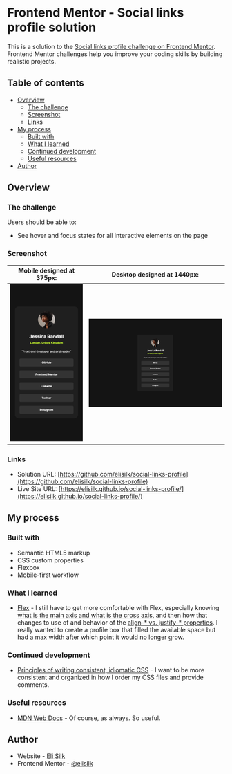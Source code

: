 # Frontend Mentor - Social links profile solution

This is a solution to the [Social links profile challenge on Frontend Mentor](https://www.frontendmentor.io/challenges/social-links-profile-UG32l9m6dQ). Frontend Mentor challenges help you improve your coding skills by building realistic projects.

## Table of contents

- [Overview](#overview)
  - [The challenge](#the-challenge)
  - [Screenshot](#screenshot)
  - [Links](#links)
- [My process](#my-process)
  - [Built with](#built-with)
  - [What I learned](#what-i-learned)
  - [Continued development](#continued-development)
  - [Useful resources](#useful-resources)
- [Author](#author)

## Overview

### The challenge

Users should be able to:

- See hover and focus states for all interactive elements on the page

### Screenshot

|  Mobile designed at 375px:   |  Desktop designed at 1440px:  |
| :--------------------------: | :---------------------------: |
| ![](./screenshot-mobile.png) | ![](./screenshot-desktop.png) |

### Links

- Solution URL: [https://github.com/elisilk/social-links-profile](https://github.com/elisilk/social-links-profile)
- Live Site URL: [https://elisilk.github.io/social-links-profile/](https://elisilk.github.io/social-links-profile/)

## My process

### Built with

- Semantic HTML5 markup
- CSS custom properties
- Flexbox
- Mobile-first workflow

### What I learned

- [Flex](https://developer.mozilla.org/en-US/docs/Web/CSS/flex) - I still have to get more comfortable with Flex, especially knowing [what is the main axis and what is the cross axis](https://developer.mozilla.org/en-US/docs/Web/CSS/flex), and then how that changes to use of and behavior of the [align-\* vs. justify-\* properties](https://developer.mozilla.org/en-US/docs/Web/CSS/CSS_flexible_box_layout/Aligning_items_in_a_flex_container). I really wanted to create a profile box that filled the available space but had a max width after which point it would no longer grow.

### Continued development

- [Principles of writing consistent, idiomatic CSS](https://github.com/necolas/idiomatic-css) - I want to be more consistent and organized in how I order my CSS files and provide comments.

### Useful resources

- [MDN Web Docs](https://developer.mozilla.org/en-US/docs/Web) - Of course, as always. So useful.

## Author

- Website - [Eli Silk](https://github.com/elisilk)
- Frontend Mentor - [@elisilk](https://www.frontendmentor.io/profile/elisilk)
